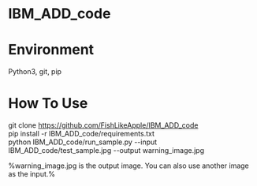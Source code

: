# IBM_ADD_code

# Environment
Python3, git, pip

# How To Use
git clone https://github.com/FishLikeApple/IBM_ADD_code  
pip install -r IBM_ADD_code/requirements.txt  
python IBM_ADD_code/run_sample.py --input IBM_ADD_code/test_sample.jpg --output warning_image.jpg

%warning_image.jpg is the output image. You can also use another image as the input.%
